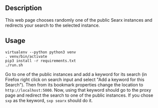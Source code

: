 ## Description

This web page chooses randomly one of the public Searx instances and redirects your search to the selected instance.

## Usage

```
virtualenv --python python3 venv
. venv/bin/activate
pip3 install -r requirements.txt
./run.sh
```

Go to one of the public instances and add a keyword for its search (in Firefox right click on search input and select "Add a keyword for this Search"). 
Then from its bookmark properties change the location to `http://localhost:5000`. Now, using that keyword should go to the proxy page and redirect the search
to one of the public instances. If you chose `sxp` as the keyword, `sxp searx` should do it.
